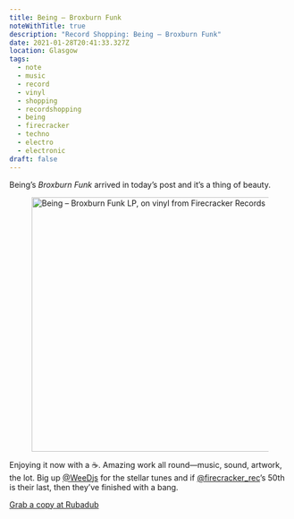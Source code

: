 ```yaml
---
title: Being – Broxburn Funk
noteWithTitle: true
description: "Record Shopping: Being – Broxburn Funk"
date: 2021-01-28T20:41:33.327Z
location: Glasgow
tags:
  - note
  - music
  - record
  - vinyl
  - shopping
  - recordshopping
  - being
  - firecracker
  - techno
  - electro
  - electronic
draft: false
---
```

Being’s _Broxburn Funk_ arrived in today’s post and it’s a thing of beauty. 

<figure>

<img 
  sizes="(min-width: 1600px) 646px, (min-width: 700px) 612px, 91.58vw" srcset="https://res.cloudinary.com/fuzzylogic/image/upload/q_auto,f_auto,w_414/v1611869319/0022405579_10_bsdsvt.jpg 414w, https://res.cloudinary.com/fuzzylogic/image/upload/q_auto,f_auto,w_480/v1611869319/0022405579_10_bsdsvt.jpg 480w, https://res.cloudinary.com/fuzzylogic/image/upload/q_auto,f_auto,w_646/v1611869319/0022405579_10_bsdsvt.jpg 646w, https://res.cloudinary.com/fuzzylogic/image/upload/q_auto,f_auto,w_828/v1611869319/0022405579_10_bsdsvt.jpg 828w, https://res.cloudinary.com/fuzzylogic/image/upload/q_auto,f_auto,w_960/v1611869319/0022405579_10_bsdsvt.jpg 960w, https://res.cloudinary.com/fuzzylogic/image/upload/q_auto,f_auto,w_1200/v1611869319/0022405579_10_bsdsvt.jpg 1200w" src="https://res.cloudinary.com/fuzzylogic/image/upload/q_auto,f_auto,w_646/v1611869319/0022405579_10_bsdsvt.jpg" 
  alt="Being – Broxburn Funk LP, on vinyl from Firecracker Records" 
  width="600" height="455"
  loading="lazy" />

</figure>

Enjoying it now with a ☕️. Amazing work all round—music, sound, artwork, the lot. Big up [@WeeDjs](https://twitter.com/WeeDjs) for the stellar tunes and if [@firecracker_rec](https://twitter.com/firecracker_rec)’s 50th is their last, then they’ve finished with a bang. 

[Grab a copy at Rubadub](https://www.rubadub.co.uk/records/broxburn-funk)
